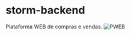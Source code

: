 # storm-backend
Plataforma WEB de compras e vendas.
![PWEB](https://user-images.githubusercontent.com/89219720/172757459-29bb43a8-5ec0-4169-b942-d9eb1a1a36a2.png)
